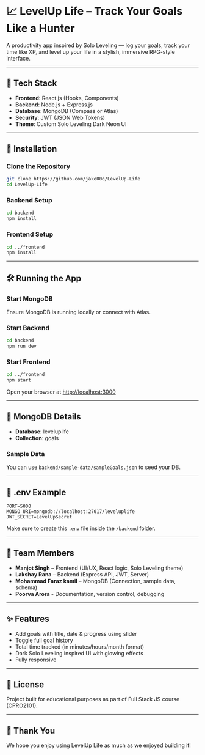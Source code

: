 

# 📈 LevelUp Life – Track Your Goals Like a Hunter

A productivity app inspired by Solo Leveling — log your goals, track your time like XP, and level up your life in a stylish, immersive RPG-style interface.

---

## 🚀 Tech Stack

- **Frontend**: React.js (Hooks, Components)
- **Backend**: Node.js + Express.js
- **Database**: MongoDB (Compass or Atlas)
- **Security**: JWT (JSON Web Tokens)
- **Theme**: Custom Solo Leveling Dark Neon UI

---

## 🔧 Installation

### Clone the Repository

```bash
git clone https://github.com/jake00o/LevelUp-Life
cd LevelUp-Life
```

### Backend Setup

```bash
cd backend
npm install
```

### Frontend Setup

```bash
cd ../frontend
npm install
```

---

## 🛠️ Running the App

### Start MongoDB

Ensure MongoDB is running locally or connect with Atlas.

### Start Backend

```bash
cd backend
npm run dev
```

### Start Frontend

```bash
cd ../frontend
npm start
```

Open your browser at [http://localhost:3000](http://localhost:3000)

---

## 📁 MongoDB Details

- **Database**: leveluplife
- **Collection**: goals

### Sample Data

You can use `backend/sample-data/sampleGoals.json` to seed your DB.

---

## 🧪 .env Example

```env
PORT=5000
MONGO_URI=mongodb://localhost:27017/leveluplife
JWT_SECRET=LevelUpSecret
```

Make sure to create this `.env` file inside the `/backend` folder.

---

## 👥 Team Members

- **Manjot Singh** – Frontend (UI/UX, React logic, Solo Leveling theme) 
- **Lakshay Rana** – Backend (Express API, JWT, Server)
- **Mohammad Faraz kamil** – MongoDB (Connection, sample data, schema)
- **Poorva Arora** - Documentation, version control, debugging 

---

## ✨ Features

- Add goals with title, date & progress using slider
- Toggle full goal history
- Total time tracked (in minutes/hours/month format)
- Dark Solo Leveling inspired UI with glowing effects
- Fully responsive

---

## 📜 License

Project built for educational purposes as part of Full Stack JS course (CPRO2101).

---

## 🙏 Thank You

We hope you enjoy using LevelUp Life as much as we enjoyed building it!
